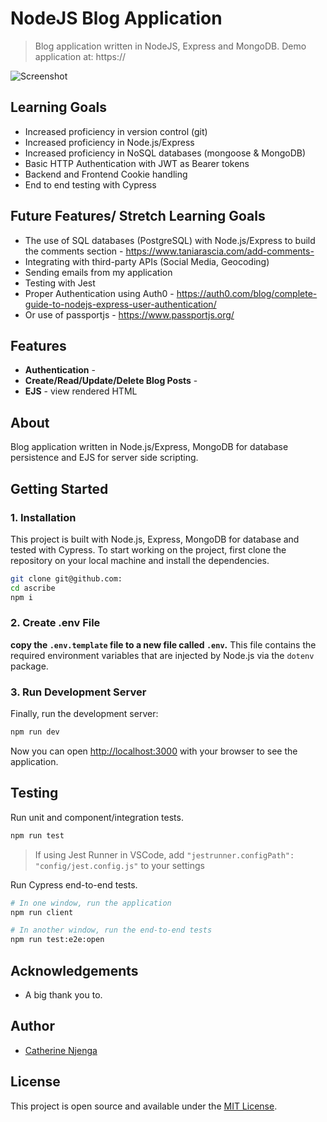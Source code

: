 
# NodeJS Blog Application
> Blog application written in NodeJS, Express and MongoDB.
> Demo application at: https://

![Screenshot](./)

## Learning Goals
- Increased proficiency in version control (git)
- Increased proficiency in Node.js/Express
- Increased proficiency in NoSQL databases (mongoose & MongoDB)
- Basic HTTP Authentication with JWT as Bearer tokens
- Backend and Frontend Cookie handling
- End to end testing with Cypress

## Future Features/ Stretch Learning Goals
- The use of SQL databases (PostgreSQL) with Node.js/Express to build the comments section - https://www.taniarascia.com/add-comments-
- Integrating with third-party APIs (Social Media, Geocoding)
- Sending emails from my application
- Testing with Jest
- Proper Authentication using Auth0 - https://auth0.com/blog/complete-guide-to-nodejs-express-user-authentication/ 
- Or use of passportjs - https://www.passportjs.org/ 

## Features

- **Authentication** - 
- **Create/Read/Update/Delete Blog Posts** - 
- **EJS** - view rendered HTML
<!-- - **Syntax highlighting** - light and dark mode available (based on the beautiful [New Moon theme](https://taniarascia.github.io/new-moon/))
- **Keyboard shortcuts** - use the keyboard for all common tasks - creating notes and categories, toggling settings, and other options
- **Drag and drop** - drag a note or multiple notes to categories, favorites, or trash
- **Multi-cursor editing** - supports multiple cursors and other [Codemirror](https://codemirror.net/) options
- **Search notes** - easily search all notes, or notes within a category
- **Prettify notes** - use Prettier on the fly for your Markdown
- **No WYSIWYG** - made for developers, by developers
- **No database** - notes are only stored in the browser's local storage and are available for download and export to you alone
- **No tracking or analytics** - 'nuff said
- **GitHub integration** - self-hosted option is available for auto-syncing to a GitHub repository (not available in the demo) -->

## About

Blog application written in Node.js/Express, MongoDB for database persistence and EJS for server side scripting.

## Getting Started

### 1. Installation

This project is built with Node.js, Express, MongoDB for database and tested with Cypress. To start working on the project, first clone the repository on your local machine and install the dependencies.

```bash
git clone git@github.com:
cd ascribe
npm i
```

### 2. Create .env File

**copy the `.env.template` file to a new file called `.env`.** This file contains the required environment variables that are injected by Node.js via the `dotenv` package.

### 3. Run Development Server

Finally, run the development server:

```bash
npm run dev
```

Now you can open [http://localhost:3000](http://localhost:3000) with your browser to see the application.


## Testing

Run unit and component/integration tests.

```bash
npm run test
```

> If using Jest Runner in VSCode, add `"jestrunner.configPath": "config/jest.config.js"` to your settings

Run Cypress end-to-end tests.

```bash
# In one window, run the application
npm run client

# In another window, run the end-to-end tests
npm run test:e2e:open
```

<!-- ## Contributing

TakeNote is an open source project, and contributions of any kind are welcome and appreciated. Open issues, bugs, and feature requests are all listed on the [issues](https://github.com/taniarascia/takenote/issues) tab and labeled accordingly. Feel free to open bug tickets and make feature requests. Easy bugs and features will be tagged with the `good first issue` label.

View [CONTRIBUTING.md](CONTRIBUTING.md) to learn about the style guide, folder structure, scripts, and how to contribute. -->

<!-- ## Contributors

Thanks goes to these wonderful people: -->


## Acknowledgements

- A big thank you to.

## Author

- [Catherine Njenga](https://www.taniarascia.com)

## License

This project is open source and available under the [MIT License](LICENSE).